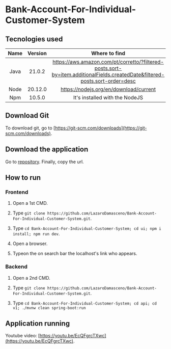 ﻿# Bank-Account-For-Individual-Customer-System

## Tecnologies used

|Name|Version|Where to find|
|:-:|:-:|:-:|
|Java|21.0.2|https://aws.amazon.com/pt/corretto/?filtered-posts.sort-by=item.additionalFields.createdDate&filtered-posts.sort-order=desc|
|Node|20.12.0|https://nodejs.org/en/download/current|
|Npm|10.5.0|It's installed with the NodeJS|

## Download Git

To download git, go to [https://git-scm.com/downloads](https://git-scm.com/downloads).

## Download the application

Go to [repository](https://github.com/LazaroDamasceno/Bank-Account-For-Individual-Customer-System). 
Finally, copy the url.

## How to run

### Frontend

1. Open a 1st CMD.

2. Type `git clone https://github.com/LazaroDamasceno/Bank-Account-For-Individual-Customer-System.git`.

3. Type `cd Bank-Account-For-Individual-Customer-System; cd ui; npm i install; npm run dev`.

4. Open a browser.

5. Typeon the on search bar the localhost's link who appears.

### Backend

1. Open a 2nd CMD.

2. Type `git clone https://github.com/LazaroDamasceno/Bank-Account-For-Individual-Customer-System.git`.

3. Type `cd Bank-Account-For-Individual-Customer-System; cd api; cd v1; ./mvnw clean spring-boot:run`

## Application running

Youtube video: [https://youtu.be/EcQFgrcTXwc](https://youtu.be/EcQFgrcTXwc).
